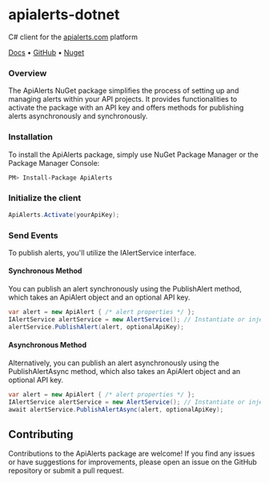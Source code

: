 # apialerts-dotnet

C# client for the [apialerts.com](https://apialerts.com/) platform

[Docs](https://apialerts.com/docs/dotnet) • [GitHub](https://github.com/apialerts/apialerts-dotnet) • [Nuget](https://www.nuget.org/packages/ApiAlerts.Common)

### Overview

The ApiAlerts NuGet package simplifies the process of setting up and managing alerts within your API projects. It provides functionalities to activate the package with an API key and offers methods for publishing alerts asynchronously and synchronously.

### Installation
To install the ApiAlerts package, simply use NuGet Package Manager or the Package Manager Console:

````bash
PM> Install-Package ApiAlerts
````

### Initialize the client

````csharp
ApiAlerts.Activate(yourApiKey);
````

### Send Events

To publish alerts, you'll utilize the IAlertService interface.

#### Synchronous Method
You can publish an alert synchronously using the PublishAlert method, which takes an ApiAlert object and an optional API key.

````csharp
var alert = new ApiAlert { /* alert properties */ };
IAlertService alertService = new AlertService(); // Instantiate or inject IAlertService
alertService.PublishAlert(alert, optionalApiKey);
````

#### Asynchronous Method
Alternatively, you can publish an alert asynchronously using the PublishAlertAsync method, which also takes an ApiAlert object and an optional API key.

````csharp
var alert = new ApiAlert { /* alert properties */ };
IAlertService alertService = new AlertService(); // Instantiate or inject IAlertService
await alertService.PublishAlertAsync(alert, optionalApiKey);
````

## Contributing
Contributions to the ApiAlerts package are welcome! If you find any issues or have suggestions for improvements, please open an issue on the GitHub repository or submit a pull request.

